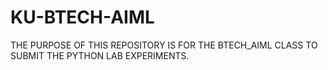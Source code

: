 # KU-BTECH-AIML
THE PURPOSE OF THIS REPOSITORY IS FOR THE BTECH_AIML CLASS TO SUBMIT THE PYTHON LAB EXPERIMENTS.

